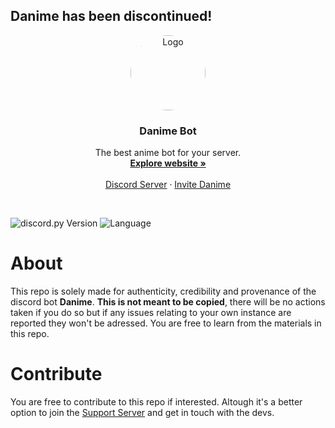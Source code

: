## Danime has been discontinued!


<p align="center">
  <a href="https://discord.com/oauth2/authorize?client_id=861117247174082610&permissions=2684446736&scope=applications.commands%20bot">
    <img src="https://media.discordapp.net/attachments/856616125857005658/861454332939862029/danime.png?width=656&height=656" alt="Logo" width="120" height="120" style="border-radius: 50%">
  </a>

  <h3 align="center">Danime  Bot</h3>

  <p align="center">
    The best anime bot for your server.
    <br />
    <a href="https://danimebot.xyz/"><strong>Explore website »</strong></a>
    <br />
    <br />
    <a href="https://discord.com/invite/aTzduKANKh">Discord Server</a>
    ·
    <a href="https://discord.com/api/oauth2/authorize?client_id=861117247174082610&permissions=392304&scope=bot">Invite Danime</a>
  </p>
<br>
</p>

![discord.py Version](https://img.shields.io/badge/lib-discord.py%201.7.0-blue)
![Language](https://img.shields.io/badge/lang-Python%203.9-green)

# About

This repo is solely made for authenticity, credibility and provenance of the discord bot **Danime**. **This is not meant to be copied**, there will be no actions taken if you do so but if any issues relating to your own instance are reported they won't be adressed. You are free to learn from the materials in this repo. 

# Contribute

You are free to contribute to this repo if interested. Altough it's a better option to join the [Support Server](https://discord.com/invite/aTzduKANKh) and get in touch with the devs.



